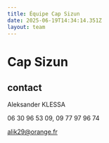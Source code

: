 ```yaml
---
title: Équipe Cap Sizun
date: 2025-06-19T14:34:14.351Z
layout: team
---
```


# Cap Sizun



## contact 

Aleksander KLESSA

06 30 96 53 09, 09 77 97 96 74

alik29@orange.fr


